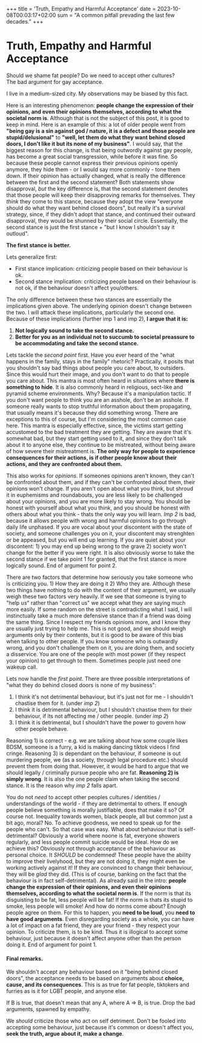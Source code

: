 +++
title = 'Truth, Empathy and Harmful Acceptance'
date = 2023-10-08T00:03:17+02:00
sum = "A common pitfall prevading the last few decades."
+++

# Truth, Empathy and Harmful Acceptance
Should we shame fat people? Do we need to accept other cultures?\
The bad argument for gay acceptance.

I live in a medium-sized city. My observations may be biased by this fact.

Here is an interesting phenomenon: **people change the expression of their opinions, and even their opinions themselves, according to what the societal norm is**. Although that is not the subject of this post, it is good to keep in mind. Here is an example of this: a lot of older people went from **"being gay is a sin against god / nature, it is a defect and those people are stupid/delusional"** to **"well, let them do what they want behind closed doors, I don't like it but its none of my business"**. I would say, that the biggest reason for this change, is that being outwordly against gay people, has become a great social transgression, while before it was fine. So because these people cannot express their previous opinions openly anymore, they hide them - or I would say more commonly - tone them down. If their opinion has actually changed, what is really the difference between the first and the second statement? Both statements show disapproval, *but* the key difference is, that the second statement denotes that those people will keep their disapproving remarks for themselves. They *think* they come to this stance, because they adopt the view "everyone should do what they want behind closed doors", but really it's a survival strategy, since, if they didn't adopt that stance, and continued their outward disapproval, they would be shunned by their social circle. Essentially, the second stance is just the first stance + "but I know I shouldn't say it outloud".

**The first stance is better.**

Lets generalize first:
+ First stance implication: criticizing people based on their behaviour is ok.
+ Second stance implication: criticizing people based on their behaviour is not ok, if the behaviour doesn't affect you/others.

The only difference between these two stances are essentially the implications given above. The underlying opinion doesn't change between the two. I will attack these implications, particularly the second one. Because of these implications (further imp 1 and imp 2), **I argue that it is:**
1) **Not logically sound to take the second stance.**
2) **Better for you as an individual not to succumb to societal preassure to be accommodating and take the second stance.**

Lets tackle the *second point* first. Have you ever heard of the "what happens in the family, stays in the family" rhetoric? Practically, it posits that you shouldn't say bad things about people you care about, to outsiders. Since this would hurt their image, and you don't want to do that to people you care about. This mantra is most often heard in situations where **there is something to hide**. It is also commonly heard in religious, sect-like and pyramid scheme environments. Why? Because it's a manipulation tactic. If you don't want people to think you are an asshole, don't be an asshole. If someone really wants to stop truthful information about them propagating, that usually means it's because they did something wrong. There are exceptions to this of course, but I'm considering the most common case here. This mantra is especially effective, since, the victims start getting accustomed to the bad treatment they are getting. They are aware that it's somewhat bad, but they start getting used to it, and since they don't talk about it to anyone else, they continue to be mistreated, without being aware of how severe their mistreatment is. **The only way for people to experience consequences for their actions, is if other people know about their actions, and they are confronted about them.**

This also works for *opinions*. If someones opinions aren't known, they can't be confronted about them, and if they can't be confronted about them, their opinions won't change. If you aren't open about what you think, but shroud it in euphemisms and roundabouts, you are less likely to be challenged about your opinions, and you are more likely to stay wrong. You should be honest with yourself about what you think, and you should be honest with others about what you think - thats the only way you will learn. *Imp 2* is bad, because it allows people with wrong and harmful opinions to go through daily life unphased. If you are vocal about your discontent with the state of society, and someone challenges you on it, your discontent may strenghten or be appeased, but you will end up learning. If you are quiet about your discontent: 1) you may end up being wrong to the grave 2) society won't change for the better if you were right. It is also obviously worse to take the second stance if we take point 1 for granted, that the first stance is more logically sound. End of argument for point 2.

There are two factors that determine how seriously you take someone who is criticizing you. 1) How they are doing it 2) Who they are. Although these two things have nothing to do with the content of their argument, we usually weigh these two factors very heavily. If we see that someone is trying to "help us" rather than "correct us" we accept what they are saying much more easily. If some random on the street is contradicting what I said, I will instinctually take a much more defensive stance than if a friend was doing the same thing. Since I respect my friends opinions more, and I know they are usually just trying to help me. This is not good, and we should weigh arguments only by their contents, but it is good to be aware of this bias when talking to other people. If you know someone who is outwardly wrong, and you don't challenge them on it, you are doing them, and society a disservice. You are one of the people with most power (if they respect your opinion) to get through to them. Sometimes people just need one wakeup call.

Lets now handle the *first point*. There are three possible interpretations of "what they do behind closed doors is none of my business":
1) I think it's not detrimental behaviour, but it's just not for me - I shouldn't chastise them for it. (under *imp 2*)
2) I think it is detrimental behaviour, but I shouldn't chastise them for their behaviour, if its not affecting me / other people. (under *imp 2*)  
3) I think it is detrimental, but I shouldn't have the power to govern how other people behave.
   
Reasoning 1) is correct - e.g. we are talking about how some couple likes BDSM, someone is a furry, a kid is making dancing tiktok videos I find cringe. Reasoning 3) is dependant on the behaviour, if someone is out murdering people, we (as a society, through legal procedure etc.) should prevent them from doing that. However, it would be hard to argue that we should legally / criminally pursue people who are fat. **Reasoning 2) is simply wrong**. It is also the one people claim when taking the second stance. It is the reason why *imp 2* falls apart.

You do not *need* to accept other peoples cultures / identities / understandings of the world - if they are detrimental to others. If enough people believe something is morally justifiable, does that make it so? Of course not. Inequality towards women, black people, all but common just a bit ago, moral? No. To achieve goodness, we need to speak up for the people who can't. So that case was easy. What about behaviour that is self-detrimental? Obviously a world where noone is fat, everyone showers regularly, and less people commit suicide would be ideal. How do we achieve this? Obviously not through acceptance of the behaviour as personal choice. It *SHOULD* be condemned! These people have the ability to improve their livelyhood, but they are not doing it, they might even be working actively against it! If they are convinced to change their behaviour, they will be *glad* they did. (This is of course, banking on the fact that the behaviour is in fact self-detrimental). As already said in the intro: **people change the expression of their opinions, and even their opinions themselves, according to what the societal norm is**. If the norm is that its disguisting to be fat, less people will be fat! If the norm is thats its stupid to smoke, less people will smoke! And how do norms come about? Enough people agree on them. For this to happen, you **need to be loud**, you **need to have good arguments**. Even disregarding society as a whole, you can have a lot of impact on a fat friend, they are your friend - they respect your opinion. To criticize them, is to be kind. Thus it is illogical to accept some behaviour, just because it doesn't affect anyone other than the person doing it. End of argument for point 1.

#### Final remarks.
We shouldn't accept any behaviour based on it "being behind closed doors", the acceptance needs to be based on arguments about **choice, cause, and its consequences**. This is as true for fat people, tiktokers and furries as is it for LGBT people, and anyone else.

If B is true, that doesn't mean that any A, where A => B, is true. Drop the bad arguments, spawned by empathy.

We *should* criticize those who act on self detriment. Don't be fooled into accepting some behaviour, just because it's common or doesn't affect you, **seek the truth, argue about it, make a change**.
